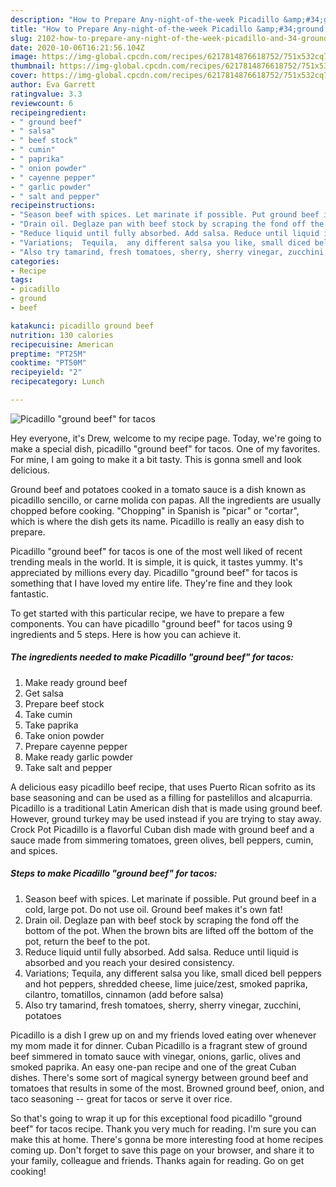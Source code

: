```yaml
---
description: "How to Prepare Any-night-of-the-week Picadillo &amp;#34;ground beef&amp;#34; for tacos"
title: "How to Prepare Any-night-of-the-week Picadillo &amp;#34;ground beef&amp;#34; for tacos"
slug: 2102-how-to-prepare-any-night-of-the-week-picadillo-and-34-ground-beef-and-34-for-tacos
date: 2020-10-06T16:21:56.104Z
image: https://img-global.cpcdn.com/recipes/6217814876618752/751x532cq70/picadillo-ground-beef-for-tacos-recipe-main-photo.jpg
thumbnail: https://img-global.cpcdn.com/recipes/6217814876618752/751x532cq70/picadillo-ground-beef-for-tacos-recipe-main-photo.jpg
cover: https://img-global.cpcdn.com/recipes/6217814876618752/751x532cq70/picadillo-ground-beef-for-tacos-recipe-main-photo.jpg
author: Eva Garrett
ratingvalue: 3.3
reviewcount: 6
recipeingredient:
- " ground beef"
- " salsa"
- " beef stock"
- " cumin"
- " paprika"
- " onion powder"
- " cayenne pepper"
- " garlic powder"
- " salt and pepper"
recipeinstructions:
- "Season beef with spices. Let marinate if possible. Put ground beef in a cold, large pot. Do not use oil. Ground beef makes it&#39;s own fat!"
- "Drain oil. Deglaze pan with beef stock by scraping the fond off the bottom of the pot. When the brown bits are lifted off the bottom of the  pot, return the beef to the pot."
- "Reduce liquid until fully absorbed. Add salsa. Reduce until liquid is absorbed and you reach your desired consistency."
- "Variations;  Tequila,  any different salsa you like, small diced bell peppers and hot peppers,  shredded cheese, lime juice/zest, smoked paprika, cilantro, tomatillos, cinnamon (add before salsa)"
- "Also try tamarind, fresh tomatoes, sherry, sherry vinegar, zucchini,  potatoes"
categories:
- Recipe
tags:
- picadillo
- ground
- beef

katakunci: picadillo ground beef 
nutrition: 130 calories
recipecuisine: American
preptime: "PT25M"
cooktime: "PT50M"
recipeyield: "2"
recipecategory: Lunch

---
```



![Picadillo &#34;ground beef&#34; for tacos](https://img-global.cpcdn.com/recipes/6217814876618752/751x532cq70/picadillo-ground-beef-for-tacos-recipe-main-photo.jpg)

Hey everyone, it's Drew, welcome to my recipe page. Today, we're going to make a special dish, picadillo &#34;ground beef&#34; for tacos. One of my favorites. For mine, I am going to make it a bit tasty. This is gonna smell and look delicious.

Ground beef and potatoes cooked in a tomato sauce is a dish known as picadillo sencillo, or carne molida con papas. All the ingredients are usually chopped before cooking. &#34;Chopping&#34; in Spanish is &#34;picar&#34; or &#34;cortar&#34;, which is where the dish gets its name. Picadillo is really an easy dish to prepare.

Picadillo &#34;ground beef&#34; for tacos is one of the most well liked of recent trending meals in the world. It is simple, it is quick, it tastes yummy. It's appreciated by millions every day. Picadillo &#34;ground beef&#34; for tacos is something that I have loved my entire life. They're fine and they look fantastic.


To get started with this particular recipe, we have to prepare a few components. You can have picadillo &#34;ground beef&#34; for tacos using 9 ingredients and 5 steps. Here is how you can achieve it.

<!--inarticleads1-->

##### The ingredients needed to make Picadillo &#34;ground beef&#34; for tacos:

1. Make ready  ground beef
1. Get  salsa
1. Prepare  beef stock
1. Take  cumin
1. Take  paprika
1. Take  onion powder
1. Prepare  cayenne pepper
1. Make ready  garlic powder
1. Take  salt and pepper


A delicious easy picadillo beef recipe, that uses Puerto Rican sofrito as its base seasoning and can be used as a filling for pastelillos and alcapurria. Picadillo is a traditional Latin American dish that is made using ground beef. However, ground turkey may be used instead if you are trying to stay away. Crock Pot Picadillo is a flavorful Cuban dish made with ground beef and a sauce made from simmering tomatoes, green olives, bell peppers, cumin, and spices. 

<!--inarticleads2-->

##### Steps to make Picadillo &#34;ground beef&#34; for tacos:

1. Season beef with spices. Let marinate if possible. Put ground beef in a cold, large pot. Do not use oil. Ground beef makes it&#39;s own fat!
1. Drain oil. Deglaze pan with beef stock by scraping the fond off the bottom of the pot. When the brown bits are lifted off the bottom of the  pot, return the beef to the pot.
1. Reduce liquid until fully absorbed. Add salsa. Reduce until liquid is absorbed and you reach your desired consistency.
1. Variations;  Tequila,  any different salsa you like, small diced bell peppers and hot peppers,  shredded cheese, lime juice/zest, smoked paprika, cilantro, tomatillos, cinnamon (add before salsa)
1. Also try tamarind, fresh tomatoes, sherry, sherry vinegar, zucchini,  potatoes


Picadillo is a dish I grew up on and my friends loved eating over whenever my mom made it for dinner. Cuban Picadillo is a fragrant stew of ground beef simmered in tomato sauce with vinegar, onions, garlic, olives and smoked paprika. An easy one-pan recipe and one of the great Cuban dishes. There&#39;s some sort of magical synergy between ground beef and tomatoes that results in some of the most. Browned ground beef, onion, and taco seasoning -- great for tacos or serve it over rice. 

So that's going to wrap it up for this exceptional food picadillo &#34;ground beef&#34; for tacos recipe. Thank you very much for reading. I'm sure you can make this at home. There's gonna be more interesting food at home recipes coming up. Don't forget to save this page on your browser, and share it to your family, colleague and friends. Thanks again for reading. Go on get cooking!
